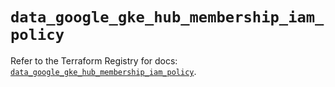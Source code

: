 # `data_google_gke_hub_membership_iam_policy`

Refer to the Terraform Registry for docs: [`data_google_gke_hub_membership_iam_policy`](https://registry.terraform.io/providers/hashicorp/google-beta/5.13.0/docs/data-sources/google_gke_hub_membership_iam_policy).
